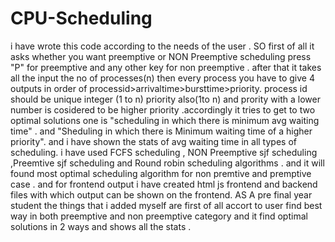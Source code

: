 # CPU-Scheduling
i have wrote this code according to the needs of the user . SO first of all it asks whether you want preemptive or NON Preemptive scheduling press "P" for preemptive and any other key for non preemptive . after that
it takes all the input the no of processes(n) then every process you have to give 4 outputs in order of processid>arrivaltime>bursttime>priority. process id should be unique integer (1  to n) priority also(1to n) and prority with a lower number is cosidered to be higher priority .accordingly it tries to get to two optimal solutions one is "scheduling in which there is minimum avg waiting time" . and "Sheduling in which there is Minimum waiting time of a higher priority". and i have shown the stats of avg waiting time in all types of scheduling. i have used FCFS scheduling , NON Preemptive sjf scheduling ,Preemtive sjf scheduling and Round robin scheduling algorithms . and it will found most optimal scheduling algorithm for non premtive and premptive case . and for frontend output i have created html js frontend and backend files with which output can be shown on the frontend.
AS A pre final year student the things that i added myself are first of all accort to user find best way in both preemptive and non preemptive category and it find optimal solutions in 2 ways and shows all the stats .
